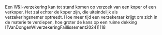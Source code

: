 Een W&I-verzekering kan tot stand komen op verzoek van een koper of een verkoper. Het zal echter de koper zijn, die uiteindelijk als verzekeringsnemer optreedt. Hoe meer tijd een verzekeraar krijgt om zich in de materie te verdiepen, hoe groter de kans op een ruime dekking [[VanDongenWIverzekeringFaillissement2024]]118


